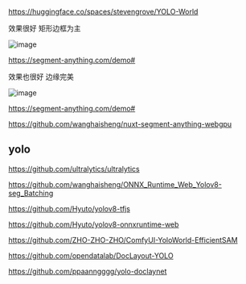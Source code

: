 
https://huggingface.co/spaces/stevengrove/YOLO-World

效果很好 矩形边框为主

![image](https://github.com/user-attachments/assets/2cb7e50d-18f1-4460-81d8-a9c2c06d197b)


https://segment-anything.com/demo#

效果也很好 边缘完美

![image](https://github.com/user-attachments/assets/bb39f9c3-aef7-40be-b538-df3da59ec4bb)






https://segment-anything.com/demo#


https://github.com/wanghaisheng/nuxt-segment-anything-webgpu



## yolo

https://github.com/ultralytics/ultralytics

https://github.com/wanghaisheng/ONNX_Runtime_Web_Yolov8-seg_Batching


https://github.com/Hyuto/yolov8-tfjs

https://github.com/Hyuto/yolov8-onnxruntime-web





https://github.com/ZHO-ZHO-ZHO/ComfyUI-YoloWorld-EfficientSAM





https://github.com/opendatalab/DocLayout-YOLO

https://github.com/ppaanngggg/yolo-doclaynet

